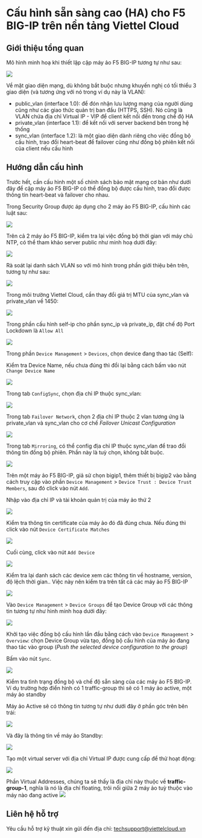 # Cấu hình sẵn sàng cao (HA) cho F5 BIG-IP trên nền tảng Viettel Cloud

## Giới thiệu tổng quan

Mô hình minh hoạ khi thiết lập cặp máy ảo F5 BIG-IP tương tự như sau:

![](./topo.png "")

Về mặt giao diện mạng, dù không bắt buộc nhưng khuyến nghị có tối thiểu 3 giao diện (và tương ứng với nó trong ví dụ này là VLAN):

-  public_vlan (interface 1.0): để đón nhận lưu lượng mạng của người dùng cũng như các giao thức quản trị ban đầu (HTTPS, SSH). Nó cũng là VLAN chứa địa chỉ Virtual IP - VIP để client kết nối đến trong chế độ HA
- private_vlan (interface 1.1): để kết nối với server backend bên trong hệ thống
- sync_vlan (interface 1.2): là một giao diện dành riêng cho việc đồng bộ cấu hình, trao đổi heart-beat để failover cũng như đồng bộ phiên kết nối của client nếu cấu hình

## Hướng dẫn cấu hình

Trước hết, cần cấu hình một số chính sách bảo mật mạng cơ bản như dưới đây để cặp máy ảo F5 BIG-IP có thể đồng bộ được cấu hình, trao đổi được thông tin heart-beat và failover cho nhau.

Trong Security Group được áp dụng cho 2 máy ảo F5 BIG-IP, cấu hình các luật sau:

![](./security-group.png "")

Trên cả 2 máy ảo F5 BIG-IP, kiểm tra lại việc đồng bộ thời gian với máy chủ NTP, có thể tham khảo server public như minh hoạ dưới đây:

![](./ntp.png "")

Rà soát lại danh sách VLAN so với mô hình trong phần giới thiệu bên trên, tương tự như sau:

![](./vlan-list.png "")

Trong môi trường Viettel Cloud, cần thay đổi giá trị MTU của sync_vlan và private_vlan về 1450:

![](./mtu.png "")

Trong phần cấu hình self-ip cho phần sync_ip và private_ip, đặt chế độ Port Lockdown là `Allow All`

![](./port-lockdown.png "")

Trong phần `Device Management` > `Devices`, chọn device đang thao tác (Self):

Kiểm tra Device Name, nếu chưa đúng thì đổi lại bằng cách bấm vào nút `Change Device Name`

![](./device-name.png "")

Trong tab `ConfigSync`, chọn địa chỉ IP thuộc sync_vlan:

![](./config-sync.png "")

Trong tab `Failover Network`, chọn 2 địa chỉ IP thuộc 2 vlan tương ứng là private_vlan và sync_vlan cho cơ chế *Failover Unicast Configuration*

![](./failover-network.png "")

Trong tab `Mirroring`, có thể config địa chỉ IP thuộc sync_vlan để trao đổi thông tin đồng bộ phiên. Phần này là tuỳ chọn, không bắt buộc.

![](./connection-mirroring.png "")

Trên một máy ảo F5 BIG-IP, giả sử chọn bigip1, thêm thiết bị bigip2 vào bằng cách truy cập vào phần `Device Management` > `Device Trust : Device Trust Members`, sau đó click vào nút `Add`.

Nhập vào địa chỉ IP và tài khoản quản trị của máy ảo thứ 2

![](./add-device-trust.png "")

Kiểm tra thông tin certificate của máy ảo đó đã đúng chưa. Nếu đúng thì click vào nút `Device Certificate Matches`

![](./add-device-trust-confirm.png "")

Cuối cùng, click vào nút `Add Device`

![](./add-device.png "")

Kiểm tra lại danh sách các device xem các thông tin về hostname, version, độ lệch thời gian.. Việc này nên kiểm tra trên tất cả các máy ảo F5 BIG-IP

![](./device-list.png "")

Vào `Device Management` > `Device Groups` để tạo Device Group với các thông tin tương tự như hình minh hoạ dưới đây:

![](./create-device-group.png "")

Khởi tạo việc đồng bộ cấu hình lần đầu bằng cách vào `Device Management` > `Overview`: chọn Device Group vừa tạo, đồng bộ cấu hình của máy ảo đang thao tác vào group (*Push the selected device configuration to the group*)

Bấm vào nút `Sync`.

![](./first-sync.png "")

Kiểm tra tình trạng đồng bộ và chế độ sẵn sàng của các máy ảo F5 BIG-IP. Ví dụ trường hợp điển hình có 1 traffic-group thì sẽ có 1 máy ảo active, một máy ảo standby

Máy ảo Active sẽ có thông tin tương tự như dưới đây ở phần góc trên bên trái:

![](./active-sync.png "")

Và đây là thông tin về máy ảo Standby:

![](./standby-sync.png "")

Tạo một virtual server với địa chỉ Virtual IP được cung cấp để thử hoạt động:

![](./test-vs.png "")

Phần Virtual Addresses, chúng ta sẽ thấy là địa chỉ này thuộc về **traffic-group-1**, nghĩa là nó là địa chỉ floating, trôi nổi giữa 2 máy ảo tuỳ thuộc vào máy nào đang active
![](./test-virtual-address.png "")

## Liên hệ hỗ trợ
Yêu cầu hỗ trợ kỹ thuật xin gửi đến địa chỉ: techsupport@viettelcloud.vn
